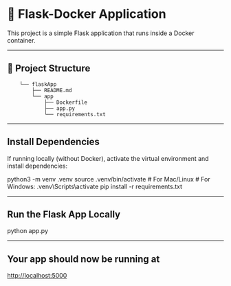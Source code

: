 # 🚀 Flask-Docker Application

This project is a simple Flask application that runs inside a Docker container.

---

## 📂 **Project Structure**

        └── flaskApp
            ├── README.md
            └── app
                ├── Dockerfile
                ├── app.py
                └── requirements.txt

---

## Install Dependencies

If running locally (without Docker), activate the virtual environment and install dependencies:

python3 -m venv .venv
source .venv/bin/activate  # For Mac/Linux
                           # For Windows: .venv\Scripts\activate
pip install -r requirements.txt

---

## Run the Flask App Locally

python app.py

---

## Your app should now be running at

<http://localhost:5000>
